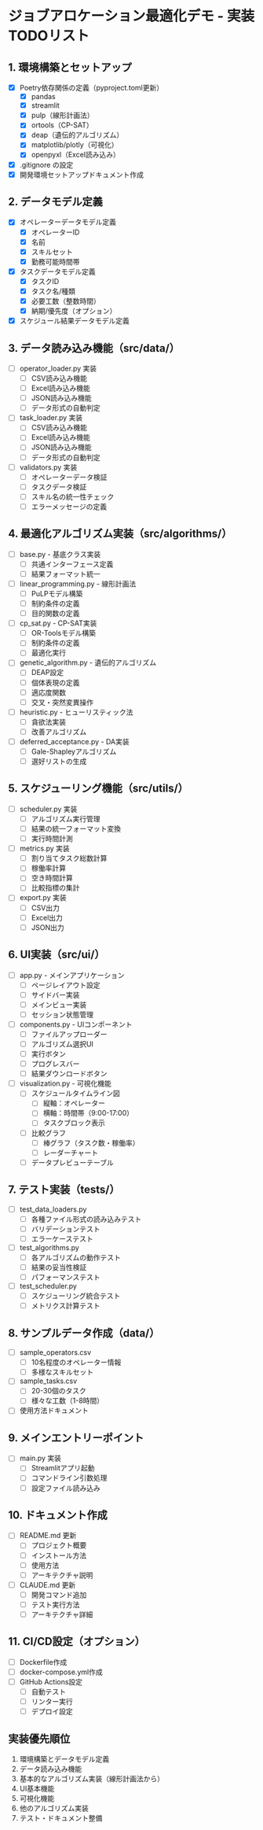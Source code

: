 # ジョブアロケーション最適化デモ - 実装TODOリスト

## 1. 環境構築とセットアップ
- [x] Poetry依存関係の定義（pyproject.toml更新）
  - [x] pandas
  - [x] streamlit
  - [x] pulp（線形計画法）
  - [x] ortools（CP-SAT）
  - [x] deap（遺伝的アルゴリズム）
  - [x] matplotlib/plotly（可視化）
  - [x] openpyxl（Excel読み込み）
- [x] .gitignore の設定
- [x] 開発環境セットアップドキュメント作成

## 2. データモデル定義
- [x] オペレーターデータモデル定義
  - [x] オペレーターID
  - [x] 名前
  - [x] スキルセット
  - [x] 勤務可能時間帯
- [x] タスクデータモデル定義
  - [x] タスクID
  - [x] タスク名/種類
  - [x] 必要工数（整数時間）
  - [x] 納期/優先度（オプション）
- [x] スケジュール結果データモデル定義

## 3. データ読み込み機能（src/data/）
- [ ] operator_loader.py 実装
  - [ ] CSV読み込み機能
  - [ ] Excel読み込み機能
  - [ ] JSON読み込み機能
  - [ ] データ形式の自動判定
- [ ] task_loader.py 実装
  - [ ] CSV読み込み機能
  - [ ] Excel読み込み機能
  - [ ] JSON読み込み機能
  - [ ] データ形式の自動判定
- [ ] validators.py 実装
  - [ ] オペレーターデータ検証
  - [ ] タスクデータ検証
  - [ ] スキル名の統一性チェック
  - [ ] エラーメッセージの定義

## 4. 最適化アルゴリズム実装（src/algorithms/）
- [ ] base.py - 基底クラス実装
  - [ ] 共通インターフェース定義
  - [ ] 結果フォーマット統一
- [ ] linear_programming.py - 線形計画法
  - [ ] PuLPモデル構築
  - [ ] 制約条件の定義
  - [ ] 目的関数の定義
- [ ] cp_sat.py - CP-SAT実装
  - [ ] OR-Toolsモデル構築
  - [ ] 制約条件の定義
  - [ ] 最適化実行
- [ ] genetic_algorithm.py - 遺伝的アルゴリズム
  - [ ] DEAP設定
  - [ ] 個体表現の定義
  - [ ] 適応度関数
  - [ ] 交叉・突然変異操作
- [ ] heuristic.py - ヒューリスティック法
  - [ ] 貪欲法実装
  - [ ] 改善アルゴリズム
- [ ] deferred_acceptance.py - DA実装
  - [ ] Gale-Shapleyアルゴリズム
  - [ ] 選好リストの生成

## 5. スケジューリング機能（src/utils/）
- [ ] scheduler.py 実装
  - [ ] アルゴリズム実行管理
  - [ ] 結果の統一フォーマット変換
  - [ ] 実行時間計測
- [ ] metrics.py 実装
  - [ ] 割り当てタスク総数計算
  - [ ] 稼働率計算
  - [ ] 空き時間計算
  - [ ] 比較指標の集計
- [ ] export.py 実装
  - [ ] CSV出力
  - [ ] Excel出力
  - [ ] JSON出力

## 6. UI実装（src/ui/）
- [ ] app.py - メインアプリケーション
  - [ ] ページレイアウト設定
  - [ ] サイドバー実装
  - [ ] メインビュー実装
  - [ ] セッション状態管理
- [ ] components.py - UIコンポーネント
  - [ ] ファイルアップローダー
  - [ ] アルゴリズム選択UI
  - [ ] 実行ボタン
  - [ ] プログレスバー
  - [ ] 結果ダウンロードボタン
- [ ] visualization.py - 可視化機能
  - [ ] スケジュールタイムライン図
    - [ ] 縦軸：オペレーター
    - [ ] 横軸：時間帯（9:00-17:00）
    - [ ] タスクブロック表示
  - [ ] 比較グラフ
    - [ ] 棒グラフ（タスク数・稼働率）
    - [ ] レーダーチャート
  - [ ] データプレビューテーブル

## 7. テスト実装（tests/）
- [ ] test_data_loaders.py
  - [ ] 各種ファイル形式の読み込みテスト
  - [ ] バリデーションテスト
  - [ ] エラーケーステスト
- [ ] test_algorithms.py
  - [ ] 各アルゴリズムの動作テスト
  - [ ] 結果の妥当性検証
  - [ ] パフォーマンステスト
- [ ] test_scheduler.py
  - [ ] スケジューリング統合テスト
  - [ ] メトリクス計算テスト

## 8. サンプルデータ作成（data/）
- [ ] sample_operators.csv
  - [ ] 10名程度のオペレーター情報
  - [ ] 多様なスキルセット
- [ ] sample_tasks.csv
  - [ ] 20-30個のタスク
  - [ ] 様々な工数（1-8時間）
- [ ] 使用方法ドキュメント

## 9. メインエントリーポイント
- [ ] main.py 実装
  - [ ] Streamlitアプリ起動
  - [ ] コマンドライン引数処理
  - [ ] 設定ファイル読み込み

## 10. ドキュメント作成
- [ ] README.md 更新
  - [ ] プロジェクト概要
  - [ ] インストール方法
  - [ ] 使用方法
  - [ ] アーキテクチャ説明
- [ ] CLAUDE.md 更新
  - [ ] 開発コマンド追加
  - [ ] テスト実行方法
  - [ ] アーキテクチャ詳細

## 11. CI/CD設定（オプション）
- [ ] Dockerfile作成
- [ ] docker-compose.yml作成
- [ ] GitHub Actions設定
  - [ ] 自動テスト
  - [ ] リンター実行
  - [ ] デプロイ設定

## 実装優先順位
1. 環境構築とデータモデル定義
2. データ読み込み機能
3. 基本的なアルゴリズム実装（線形計画法から）
4. UI基本機能
5. 可視化機能
6. 他のアルゴリズム実装
7. テスト・ドキュメント整備